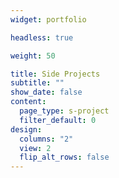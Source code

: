```yaml
---
widget: portfolio

headless: true

weight: 50

title: Side Projects
subtitle: ""
show_date: false
content:
  page_type: s-project
  filter_default: 0
design:
  columns: "2"
  view: 2
  flip_alt_rows: false
---
```

